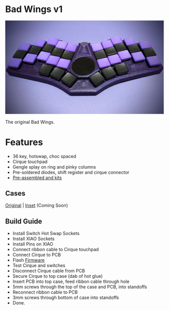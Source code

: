 # Bad Wings v1
![Bad Wings](images/bad-wings-v1.jpg)

The original Bad Wings.

# Features

* 36 key, hotswap, choc spaced
* Cirque touchpad
* Gengle splay on ring and pinky columns
* Pre-soldered diodes, shift register and cirque connector
* [Pre-assembled and kits](https://shop.hazel.cc/products/bad-wings)

## Cases
[Original](cases/original/) | [Inset](cases/inset) (Coming Soon)

## Build Guide
* Install Switch Hot Swap Sockets
* Install XIAO Sockets
* Install Pins on XIAO
* Connect ribbon cable to Cirque touchpad
* Connect Cirque to PCB
* Flash [Firmware](FIRMWARE.md)
* Test Cirque and switches
* Disconnect Cirque cable from PCB
* Secure Cirque to top case (dab of hot glue)
* Insert PCB into top case, feed ribbon cable through hole
* 5mm screws through the top of the case and PCB, into standoffs 
* Reconnect ribbon cable to PCB
* 3mm screws through bottom of case into standoffs
* Done.